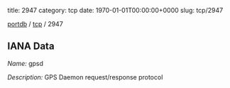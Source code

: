 title: 2947
category: tcp
date: 1970-01-01T00:00:00+0000
slug: tcp/2947

[portdb](/) / [tcp](/category/tcp.html) / 2947


## IANA Data

_Name:_ gpsd

_Description:_ GPS Daemon request/response protocol


